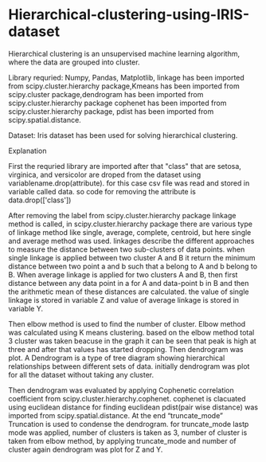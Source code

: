 # Hierarchical-clustering-using-IRIS-dataset
Hierarchical clustering is an unsupervised machine learning algorithm, where the data are grouped into cluster.


Library requried:
Numpy, Pandas, Matplotlib, linkage has been imported from scipy.cluster.hierarchy package,Kmeans has been imported from scipy.cluster package,dendrogram has been imported from scipy.cluster.hierarchy package
cophenet has been imported from scipy.cluster.hierarchy package, pdist has been imported from scipy.spatial.distance.

Dataset: Iris dataset has been used for solving hierarchical clustering.

Explanation

First the requried library are imported after that "class" that are setosa, virginica, and versicolor are droped from the dataset using variablename.drop(attribute). for this case csv file was read and stored in variable called data.
so code for removing the attribute is data.drop(['class'])

After removing the label from scipy.cluster.hierarchy package linkage method is called, in scipy.cluster.hierarchy package there are various type of linkage method like single, average, complete, centroid, but here single and 
average method was used.
linkages describe the different approaches to measure the distance between two sub-clusters of data points. when single linkage is applied between two cluster A and B it return the minimum distance between two point a
 and b such that a belong to A and b belong to B. When average linkage is applied for two clusters A and B, then first distance between any data point in a for A and data-point b in B and then the arithmetic mean of 
these distances are calculated. the value of single linkage is stored in variable Z and value of average linkage is stored in variable Y.

Then elbow method is used to find the number of cluster. Elbow method was calculated using K means clustering. based on the elbow method total 3 cluster was taken beacuse in the graph it can be seen that peak is high
at three and after that values has started dropping. Then dendrogram was plot. A Dendrogram is a type of tree diagram showing hierarchical relationships between different sets of data. initially dendrogram was plot for all the
dataset without taking any cluster.
 
Then dendrogram was evaluated by applying Cophenetic correlation coefficient from scipy.cluster.hierarchy.cophenet. cophenet is clacuated using euclidean distance for finding euclidean pdist(pair wise distance) was
imported from scipy.spatial.distance. At the end  “truncate_mode” Truncation is used to condense the dendrogram. for truncate_mode lastp mode was applied, number of clusters is taken as 3, number of cluster is taken from
elbow method, by applying truncate_mode and number of cluster again dendrogram was plot for Z and Y.
